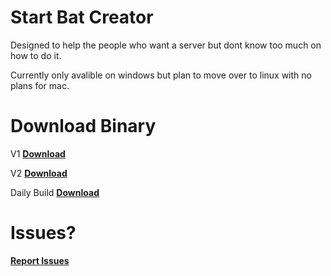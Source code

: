 # Start Bat Creator
Designed to help the people who want a server but dont know too much on how to do it.

Currently only avalible on windows but plan to move over to linux with no plans for mac.


# Download Binary
V1
**[Download](https://github.com/MJGC-Jonathan/Start.bat-Creator/raw/master/V1/startbateditor/startbateditor/bin/Debug/startbateditor.exe)**

V2
**[Download](https://github.com/MJGC-Jonathan/Start.bat-Creator/raw/master/V2/startbateditor/startbateditor/bin/Debug/startbateditor.exe)**

Daily Build
**[Download](https://github.com/MJGC-Jonathan/Start.bat-Creator/raw/master/startbateditor/startbateditor/bin/Debug/startbateditor.exe)**

# Issues?
**[Report Issues](https://github.com/MJGC-Jonathan/Start.bat-Creator/issues)**
